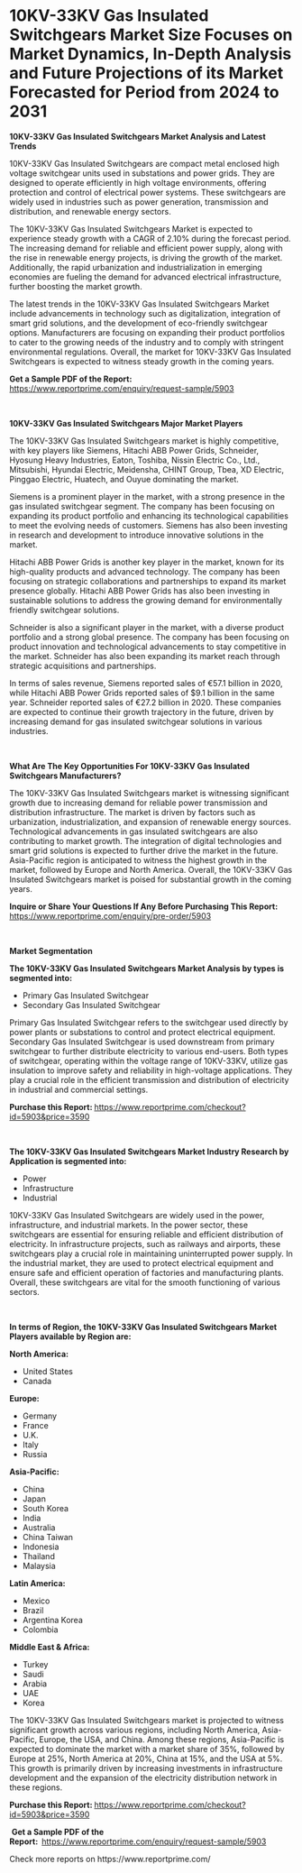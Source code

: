 <p><h1>10KV-33KV Gas Insulated Switchgears Market Size Focuses on Market Dynamics, In-Depth Analysis and Future Projections of its Market Forecasted for Period from 2024 to 2031</h1></p><p><strong>10KV-33KV Gas Insulated Switchgears Market Analysis and Latest Trends</strong></p>
<p><p>10KV-33KV Gas Insulated Switchgears are compact metal enclosed high voltage switchgear units used in substations and power grids. They are designed to operate efficiently in high voltage environments, offering protection and control of electrical power systems. These switchgears are widely used in industries such as power generation, transmission and distribution, and renewable energy sectors.</p><p>The 10KV-33KV Gas Insulated Switchgears Market is expected to experience steady growth with a CAGR of 2.10% during the forecast period. The increasing demand for reliable and efficient power supply, along with the rise in renewable energy projects, is driving the growth of the market. Additionally, the rapid urbanization and industrialization in emerging economies are fueling the demand for advanced electrical infrastructure, further boosting the market growth.</p><p>The latest trends in the 10KV-33KV Gas Insulated Switchgears Market include advancements in technology such as digitalization, integration of smart grid solutions, and the development of eco-friendly switchgear options. Manufacturers are focusing on expanding their product portfolios to cater to the growing needs of the industry and to comply with stringent environmental regulations. Overall, the market for 10KV-33KV Gas Insulated Switchgears is expected to witness steady growth in the coming years.</p></p>
<p><strong>Get a Sample PDF of the Report:&nbsp;</strong> <a href="https://www.reportprime.com/enquiry/request-sample/5903">https://www.reportprime.com/enquiry/request-sample/5903</a></p>
<p>&nbsp;</p>
<p><strong>10KV-33KV Gas Insulated Switchgears Major Market Players</strong></p>
<p><p>The 10KV-33KV Gas Insulated Switchgears market is highly competitive, with key players like Siemens, Hitachi ABB Power Grids, Schneider, Hyosung Heavy Industries, Eaton, Toshiba, Nissin Electric Co., Ltd., Mitsubishi, Hyundai Electric, Meidensha, CHINT Group, Tbea, XD Electric, Pinggao Electric, Huatech, and Ouyue dominating the market.</p><p>Siemens is a prominent player in the market, with a strong presence in the gas insulated switchgear segment. The company has been focusing on expanding its product portfolio and enhancing its technological capabilities to meet the evolving needs of customers. Siemens has also been investing in research and development to introduce innovative solutions in the market.</p><p>Hitachi ABB Power Grids is another key player in the market, known for its high-quality products and advanced technology. The company has been focusing on strategic collaborations and partnerships to expand its market presence globally. Hitachi ABB Power Grids has also been investing in sustainable solutions to address the growing demand for environmentally friendly switchgear solutions.</p><p>Schneider is also a significant player in the market, with a diverse product portfolio and a strong global presence. The company has been focusing on product innovation and technological advancements to stay competitive in the market. Schneider has also been expanding its market reach through strategic acquisitions and partnerships.</p><p>In terms of sales revenue, Siemens reported sales of €57.1 billion in 2020, while Hitachi ABB Power Grids reported sales of $9.1 billion in the same year. Schneider reported sales of €27.2 billion in 2020. These companies are expected to continue their growth trajectory in the future, driven by increasing demand for gas insulated switchgear solutions in various industries.</p></p>
<p>&nbsp;</p>
<p><strong>What Are The Key Opportunities For 10KV-33KV Gas Insulated Switchgears Manufacturers?</strong></p>
<p><p>The 10KV-33KV Gas Insulated Switchgears market is witnessing significant growth due to increasing demand for reliable power transmission and distribution infrastructure. The market is driven by factors such as urbanization, industrialization, and expansion of renewable energy sources. Technological advancements in gas insulated switchgears are also contributing to market growth. The integration of digital technologies and smart grid solutions is expected to further drive the market in the future. Asia-Pacific region is anticipated to witness the highest growth in the market, followed by Europe and North America. Overall, the 10KV-33KV Gas Insulated Switchgears market is poised for substantial growth in the coming years.</p></p>
<p><strong>Inquire or Share Your Questions If Any Before Purchasing This Report:</strong> <a href="https://www.reportprime.com/enquiry/pre-order/5903">https://www.reportprime.com/enquiry/pre-order/5903</a></p>
<p>&nbsp;</p>
<p><strong>Market Segmentation</strong></p>
<p><strong>The 10KV-33KV Gas Insulated Switchgears Market Analysis by types is segmented into:</strong></p>
<p><ul><li>Primary Gas Insulated Switchgear</li><li>Secondary Gas Insulated Switchgear</li></ul></p>
<p><p>Primary Gas Insulated Switchgear refers to the switchgear used directly by power plants or substations to control and protect electrical equipment. Secondary Gas Insulated Switchgear is used downstream from primary switchgear to further distribute electricity to various end-users. Both types of switchgear, operating within the voltage range of 10KV-33KV, utilize gas insulation to improve safety and reliability in high-voltage applications. They play a crucial role in the efficient transmission and distribution of electricity in industrial and commercial settings.</p></p>
<p><strong>Purchase this Report:&nbsp;</strong><a href="https://www.reportprime.com/checkout?id=5903&price=3590">https://www.reportprime.com/checkout?id=5903&price=3590</a></p>
<p>&nbsp;</p>
<p><strong>The 10KV-33KV Gas Insulated Switchgears Market Industry Research by Application is segmented into:</strong></p>
<p><ul><li>Power</li><li>Infrastructure</li><li>Industrial</li></ul></p>
<p><p>10KV-33KV Gas Insulated Switchgears are widely used in the power, infrastructure, and industrial markets. In the power sector, these switchgears are essential for ensuring reliable and efficient distribution of electricity. In infrastructure projects, such as railways and airports, these switchgears play a crucial role in maintaining uninterrupted power supply. In the industrial market, they are used to protect electrical equipment and ensure safe and efficient operation of factories and manufacturing plants. Overall, these switchgears are vital for the smooth functioning of various sectors.</p></p>
<p>&nbsp;</p>
<p><strong>In terms of Region, the 10KV-33KV Gas Insulated Switchgears Market Players available by Region are:</strong></p>
<p>
    <p> <strong> North America: </strong>
        <ul>
            <li>United States</li>
            <li>Canada</li>
        </ul>
        </p> 
    <p> <strong> Europe: </strong>
        <ul>
            <li>Germany</li>
            <li>France</li>
            <li>U.K.</li>
            <li>Italy</li>
            <li>Russia</li>
        </ul>
        </p> 
    <p> <strong> Asia-Pacific: </strong>
        <ul>
            <li>China</li>
            <li>Japan</li>
            <li>South Korea</li>
            <li>India</li>
            <li>Australia</li>
            <li>China Taiwan</li>
            <li>Indonesia</li>
            <li>Thailand</li>
            <li>Malaysia</li>
        </ul>
        </p> 
    <p> <strong> Latin America: </strong>
        <ul>
            <li>Mexico</li>
            <li>Brazil</li>
            <li>Argentina Korea</li>
            <li>Colombia</li>
        </ul>
        </p> 
    <p> <strong> Middle East & Africa: </strong>
        <ul>
            <li>Turkey</li>
            <li>Saudi</li>
            <li>Arabia</li>
            <li>UAE</li>
            <li>Korea</li>
        </ul>
    </p>
    </p>
<p><p>The 10KV-33KV Gas Insulated Switchgears market is projected to witness significant growth across various regions, including North America, Asia-Pacific, Europe, the USA, and China. Among these regions, Asia-Pacific is expected to dominate the market with a market share of 35%, followed by Europe at 25%, North America at 20%, China at 15%, and the USA at 5%. This growth is primarily driven by increasing investments in infrastructure development and the expansion of the electricity distribution network in these regions.</p></p>
<p><strong>Purchase this Report: </strong><a href="https://www.reportprime.com/checkout?id=5903&price=3590">https://www.reportprime.com/checkout?id=5903&price=3590</a></p>
<p>&nbsp;<strong>Get a Sample PDF of the Report:&nbsp;&nbsp;</strong><a href="https://www.reportprime.com/enquiry/request-sample/5903">https://www.reportprime.com/enquiry/request-sample/5903</a></p>
<p><strong></strong></p>
<p>Check more reports on https://www.reportprime.com/</p>